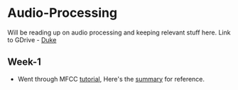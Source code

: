 # Audio-Processing
Will be reading up on audio processing and keeping relevant stuff here. Link to GDrive - [Duke](https://drive.google.com/drive/folders/1NIgnEmLMugQUwR_ilkgHIskqYfV8dx9c?usp=sharing)

## Week-1
- Went through MFCC [tutorial](https://www.kaggle.com/ilyamich/mfcc-implementation-and-tutorial), Here's the [summary](./MFCC-tutorial.ipynb) for reference.
